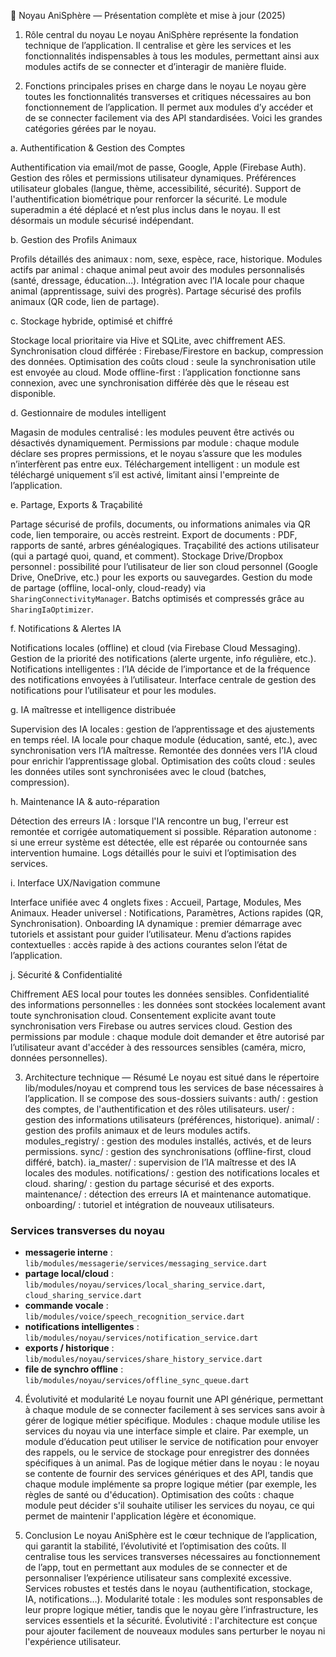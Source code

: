 🧩 Noyau AniSphère — Présentation complète et mise à jour (2025)

1. Rôle central du noyau
Le noyau AniSphère représente la fondation technique de l’application.
Il centralise et gère les services et les fonctionnalités indispensables à tous les modules, permettant ainsi aux modules actifs de se connecter et d’interagir de manière fluide.
 
2. Fonctions principales prises en charge dans le noyau
Le noyau gère toutes les fonctionnalités transverses et critiques nécessaires au bon fonctionnement de l’application. Il permet aux modules d’y accéder et de se connecter facilement via des API standardisées. Voici les grandes catégories gérées par le noyau.

a. Authentification & Gestion des Comptes

Authentification via email/mot de passe, Google, Apple (Firebase Auth).
Gestion des rôles et permissions utilisateur dynamiques.
Préférences utilisateur globales (langue, thème, accessibilité, sécurité).
Support de l'authentification biométrique pour renforcer la sécurité.
Le module superadmin a été déplacé et n’est plus inclus dans le noyau. Il est désormais un module sécurisé indépendant.

b. Gestion des Profils Animaux

Profils détaillés des animaux : nom, sexe, espèce, race, historique.
Modules actifs par animal : chaque animal peut avoir des modules personnalisés (santé, dressage, éducation…).
Intégration avec l’IA locale pour chaque animal (apprentissage, suivi des progrès).
Partage sécurisé des profils animaux (QR code, lien de partage).

c. Stockage hybride, optimisé et chiffré

Stockage local prioritaire via Hive et SQLite, avec chiffrement AES.
Synchronisation cloud différée : Firebase/Firestore en backup, compression des données.
Optimisation des coûts cloud : seule la synchronisation utile est envoyée au cloud.
Mode offline-first : l’application fonctionne sans connexion, avec une synchronisation différée dès que le réseau est disponible.

d. Gestionnaire de modules intelligent

Magasin de modules centralisé : les modules peuvent être activés ou désactivés dynamiquement.
Permissions par module : chaque module déclare ses propres permissions, et le noyau s’assure que les modules n’interfèrent pas entre eux.
Téléchargement intelligent : un module est téléchargé uniquement s’il est activé, limitant ainsi l'empreinte de l’application.

e. Partage, Exports & Traçabilité

Partage sécurisé de profils, documents, ou informations animales via QR code, lien temporaire, ou accès restreint.
Export de documents : PDF, rapports de santé, arbres généalogiques.
Traçabilité des actions utilisateur (qui a partagé quoi, quand, et comment).
Stockage Drive/Dropbox personnel : possibilité pour l’utilisateur de lier son cloud personnel (Google Drive, OneDrive, etc.) pour les exports ou sauvegardes.
Gestion du mode de partage (offline, local-only, cloud-ready) via `SharingConnectivityManager`.
Batchs optimisés et compressés grâce au `SharingIaOptimizer`.

f. Notifications & Alertes IA

Notifications locales (offline) et cloud (via Firebase Cloud Messaging).
Gestion de la priorité des notifications (alerte urgente, info régulière, etc.).
Notifications intelligentes : l’IA décide de l’importance et de la fréquence des notifications envoyées à l’utilisateur.
Interface centrale de gestion des notifications pour l’utilisateur et pour les modules.

g. IA maîtresse et intelligence distribuée

Supervision des IA locales : gestion de l’apprentissage et des ajustements en temps réel.
IA locale pour chaque module (éducation, santé, etc.), avec synchronisation vers l’IA maîtresse.
Remontée des données vers l’IA cloud pour enrichir l’apprentissage global.
Optimisation des coûts cloud : seules les données utiles sont synchronisées avec le cloud (batches, compression).

h. Maintenance IA & auto-réparation

Détection des erreurs IA : lorsque l'IA rencontre un bug, l'erreur est remontée et corrigée automatiquement si possible.
Réparation autonome : si une erreur système est détectée, elle est réparée ou contournée sans intervention humaine.
Logs détaillés pour le suivi et l’optimisation des services.

i. Interface UX/Navigation commune

Interface unifiée avec 4 onglets fixes : Accueil, Partage, Modules, Mes Animaux.
Header universel : Notifications, Paramètres, Actions rapides (QR, Synchronisation).
Onboarding IA dynamique : premier démarrage avec tutoriels et assistant pour guider l’utilisateur.
Menu d’actions rapides contextuelles : accès rapide à des actions courantes selon l’état de l’application.

j. Sécurité & Confidentialité

Chiffrement AES local pour toutes les données sensibles.
Confidentialité des informations personnelles : les données sont stockées localement avant toute synchronisation cloud.
Consentement explicite avant toute synchronisation vers Firebase ou autres services cloud.
Gestion des permissions par module : chaque module doit demander et être autorisé par l’utilisateur avant d'accéder à des ressources sensibles (caméra, micro, données personnelles).
 
3. Architecture technique — Résumé
Le noyau est situé dans le répertoire lib/modules/noyau et comprend tous les services de base nécessaires à l’application. Il se compose des sous-dossiers suivants :
auth/ : gestion des comptes, de l'authentification et des rôles utilisateurs.
user/ : gestion des informations utilisateurs (préférences, historique).
animal/ : gestion des profils animaux et de leurs modules actifs.
modules_registry/ : gestion des modules installés, activés, et de leurs permissions.
sync/ : gestion des synchronisations (offline-first, cloud différé, batch).
ia_master/ : supervision de l’IA maîtresse et des IA locales des modules.
notifications/ : gestion des notifications locales et cloud.
sharing/ : gestion du partage sécurisé et des exports.
maintenance/ : détection des erreurs IA et maintenance automatique.
onboarding/ : tutoriel et intégration de nouveaux utilisateurs.
### Services transverses du noyau
- **messagerie interne** : `lib/modules/messagerie/services/messaging_service.dart`
- **partage local/cloud** : `lib/modules/noyau/services/local_sharing_service.dart`, `cloud_sharing_service.dart`
- **commande vocale** : `lib/modules/voice/speech_recognition_service.dart`
- **notifications intelligentes** : `lib/modules/noyau/services/notification_service.dart`
- **exports / historique** : `lib/modules/noyau/services/share_history_service.dart`
- **file de synchro offline** : `lib/modules/noyau/services/offline_sync_queue.dart`

 
4. Évolutivité et modularité
Le noyau fournit une API générique, permettant à chaque module de se connecter facilement à ses services sans avoir à gérer de logique métier spécifique.
Modules : chaque module utilise les services du noyau via une interface simple et claire. Par exemple, un module d’éducation peut utiliser le service de notification pour envoyer des rappels, ou le service de stockage pour enregistrer des données spécifiques à un animal.
Pas de logique métier dans le noyau : le noyau se contente de fournir des services génériques et des API, tandis que chaque module implémente sa propre logique métier (par exemple, les règles de santé ou d'éducation).
Optimisation des coûts : chaque module peut décider s'il souhaite utiliser les services du noyau, ce qui permet de maintenir l'application légère et économique.
 
5. Conclusion
Le noyau AniSphère est le cœur technique de l’application, qui garantit la stabilité, l’évolutivité et l’optimisation des coûts. Il centralise tous les services transverses nécessaires au fonctionnement de l’app, tout en permettant aux modules de se connecter et de personnaliser l’expérience utilisateur sans complexité excessive.
Services robustes et testés dans le noyau (authentification, stockage, IA, notifications…).
Modularité totale : les modules sont responsables de leur propre logique métier, tandis que le noyau gère l’infrastructure, les services essentiels et la sécurité.
Évolutivité : l'architecture est conçue pour ajouter facilement de nouveaux modules sans perturber le noyau ni l'expérience utilisateur.
 

